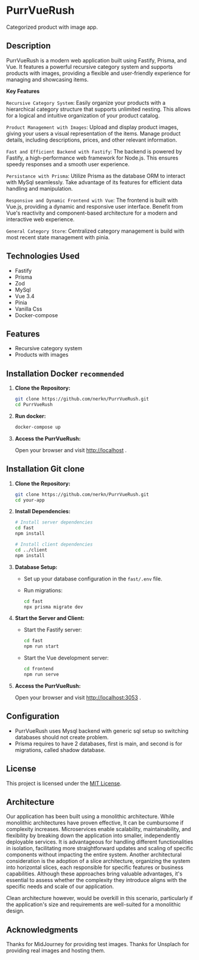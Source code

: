 # PurrVueRush

Categorized product with image app.

## Description

PurrVueRush is a modern web application built using Fastify, Prisma, and Vue. It features a powerful recursive category system and supports products with images, providing a flexible and user-friendly experience for managing and showcasing items.

**Key Features**

`Recursive Category System`: Easily organize your products with a hierarchical category structure that supports unlimited nesting. This allows for a logical and intuitive organization of your product catalog.

`Product Management with Images`: Upload and display product images, giving your users a visual representation of the items. Manage product details, including descriptions, prices, and other relevant information.

`Fast and Efficient Backend with Fastify`: The backend is powered by Fastify, a high-performance web framework for Node.js. This ensures speedy responses and a smooth user experience.

`Persistance with Prisma`: Utilize Prisma as the database ORM to interact with MySql seamlessly. Take advantage of its features for efficient data handling and manipulation.

`Responsive and Dynamic Frontend with Vue`: The frontend is built with Vue.js, providing a dynamic and responsive user interface. Benefit from Vue's reactivity and component-based architecture for a modern and interactive web experience.

`General Category Store`: Centralized category management is build with most recent state management with pinia.

## Technologies Used

- Fastify
- Prisma
- Zod
- MySql
- Vue 3.4
- Pinia
- Vanilla Css
- Docker-compose

## Features

- Recursive category system
- Products with images

## Installation Docker `recommended`

1. **Clone the Repository:**

   ```bash
   git clone https://github.com/nerkn/PurrVueRush.git
   cd PurrVueRush
   ```

2. **Run docker:**

   ```bash
   docker-compose up
   ```

3. **Access the PurrVueRush:**

   Open your browser and visit [http://localhost](http://localhost) .

## Installation Git clone

1. **Clone the Repository:**

   ```bash
   git clone https://github.com/nerkn/PurrVueRush.git
   cd your-app
   ```

2. **Install Dependencies:**

   ```bash
   # Install server dependencies
   cd fast
   npm install

   # Install client dependencies
   cd ../client
   npm install
   ```

3. **Database Setup:**

   - Set up your database configuration in the `fast/.env` file.
   - Run migrations:

     ```bash
     cd fast
     npx prisma migrate dev
     ```

4. **Start the Server and Client:**

   - Start the Fastify server:

     ```bash
     cd fast
     npm run start
     ```

   - Start the Vue development server:

     ```bash
     cd frontend
     npm run serve
     ```

5. **Access the PurrVueRush:**

   Open your browser and visit [http://localhost:3053](http://localhost:3053) .

## Configuration

- PurrVueRush uses Mysql backend with generic sql setup so switching databases should not create problem.
- Prisma requires to have 2 databases, first is main, and second is for migrations, called shadow database.

## License

This project is licensed under the [MIT License](https://opensource.org/license/mit/).

## Architecture

Our application has been built using a monolithic architecture. While monolithic architectures have proven effective, It can be cumbursome if complexity increases. Microservices enable scalability, maintainability, and flexibility by breaking down the application into smaller, independently deployable services. It is advantageous for handling different functionalities in isolation, facilitating more straightforward updates and scaling of specific components without impacting the entire system. Another architectural consideration is the adoption of a slice architecture, organizing the system into horizontal slices, each responsible for specific features or business capabilities. Although these approaches bring valuable advantages, it's essential to assess whether the complexity they introduce aligns with the specific needs and scale of our application.

Clean architecture however, would be overkill in this scenario, particularly if the application's size and requirements are well-suited for a monolithic design.

## Acknowledgments

Thanks for MidJourney for providing test images.
Thanks for Unsplach for providing real images and hosting them.

